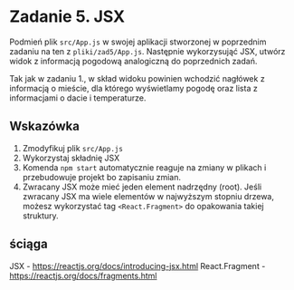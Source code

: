 # Zadanie 5. JSX
Podmień plik `src/App.js` w swojej aplikacji stworzonej w poprzednim zadaniu na ten z `pliki/zad5/App.js`.
Następnie wykorzysująć JSX, utwórz widok z informacją pogodową analogiczną do poprzednich zadań.

Tak jak w zadaniu 1., w skład widoku powinien wchodzić nagłówek z informacją o mieście, dla którego wyświetlamy
pogodę oraz lista z informacjami o dacie i temperaturze.

## Wskazówka
1. Zmodyfikuj plik `src/App.js` 
2. Wykorzystaj składnię JSX 
3. Komenda `npm start` automatycznie reaguje na zmiany w plikach i przebudowuje projekt bo zapisaniu zmian.
4. Zwracany JSX może mieć jeden element nadrzędny (root). Jeśli zwracany JSX ma wiele elementów w najwyższym
    stopniu drzewa, możesz wykorzystać tag `<React.Fragment>` do opakowania takiej struktury.

## ściąga
JSX - https://reactjs.org/docs/introducing-jsx.html
React.Fragment - https://reactjs.org/docs/fragments.html